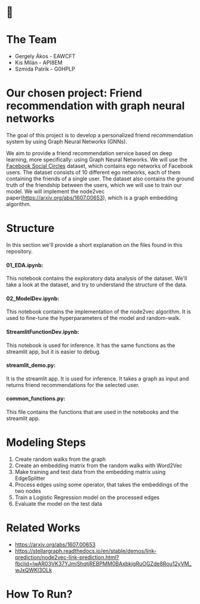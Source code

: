# 🐸

# The Team
- Gergely Ákos - EAWCFT
- Kis Milán - API8EM
- Szmida Patrik - G0HPLP

# Our chosen project: **Friend recommendation with graph neural networks**

The goal of this project is to develop a personalized friend recommendation system by using Graph Neural Networks (GNNs).

We aim to provide a friend recommendation service based on deep learning, more specifically: using Graph Neural Networks.
We will use the [Facebook Social Circles](https://snap.stanford.edu/data/ego-Facebook.html) dataset, which contains ego networks of Facebook users. The dataset consists of 10 different ego networks, each of them containing the friends of a single user. The dataset also contains the ground truth of the friendship between the users, which we will use to train our model.
We will implement the node2vec paper(https://arxiv.org/abs/1607.00653), which is a graph embedding algorithm.


# Structure

In this section we'll provide a short explanation on the files found in this repository.

#### 01_EDA.ipynb:

This notebook contains the exploratory data analysis of the dataset. We'll take a look at the dataset, and try to understand the structure of the data.

#### 02_ModelDev.ipynb:

This notebook contains the implementation of the node2vec algorithm. It is used to fine-tune the hyperparameters of the model and random-walk.

#### StreamlitFunctionDev.ipynb:

This notebook is used for inference. It has the same functions as the streamlit app, but it is easier to debug.

#### streamlit_demo.py:

It is the streamlit app. It is used for inference. It takes a graph as input and returns friend recommendations for the selected user.

#### common_functions.py:

This file contains the functions that are used in the notebooks and the streamlit app.

# Modeling Steps

1. Create random walks from the graph
2. Create an embedding matrix from the random walks with Word2Vec
3. Make training and test data from the embedding matrix using EdgeSplitter
4. Process edges using some operator, that takes the embeddings of the two nodes
5. Train a Logistic Regression model on the processed edges
6. Evaluate the model on the test data

# Related Works

- https://arxiv.org/abs/1607.00653
- https://stellargraph.readthedocs.io/en/stable/demos/link-prediction/node2vec-link-prediction.html?fbclid=IwAR03VK37YJmiShqtjREBPMM0BAxbkjgRuOGZde8Rou12yVM_wJxQWKl3OLk

# How To Run?
